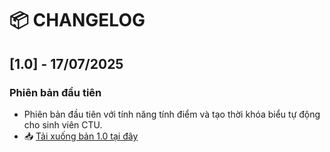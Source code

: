 # 📦 CHANGELOG

## [1.0] - 17/07/2025

### Phiên bản đầu tiên

- Phiên bản đầu tiên với tính năng tính điểm và tạo thời khóa biểu tự động cho sinh viên CTU.
- 📥 [Tải xuống bản 1.0 tại đây](https://drive.google.com/uc?export=download&id=1y1dEdkd7am7Mb9JTitjsSYiRM1HlhP6v)
